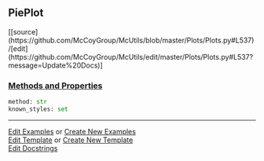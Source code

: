 ## <a id="McUtils.Plots.Plots.PiePlot">PiePlot</a> 
<div class="docs-source-link" markdown="1">
[[source](https://github.com/McCoyGroup/McUtils/blob/master/Plots/Plots.py#L537)/[edit](https://github.com/McCoyGroup/McUtils/edit/master/Plots/Plots.py#L537?message=Update%20Docs)]
</div>



<div class="collapsible-section">
 <div class="collapsible-section collapsible-section-header" markdown="1">
 
### <a class="collapse-link" data-toggle="collapse" href="#methods">Methods and Properties</a> <a class="float-right" data-toggle="collapse" href="#methods"><i class="fa fa-chevron-down"></i></a>

 </div>
 <div class="collapsible-section collapsible-section-body collapse" id="methods" markdown="1">

```python
method: str
known_styles: set
```


 </div>
</div>




___

[Edit Examples](https://github.com/McCoyGroup/McUtils/edit/gh-pages/ci/examples/McUtils/Plots/Plots/PiePlot.md) or 
[Create New Examples](https://github.com/McCoyGroup/McUtils/new/gh-pages/?filename=ci/examples/McUtils/Plots/Plots/PiePlot.md) <br/>
[Edit Template](https://github.com/McCoyGroup/McUtils/edit/gh-pages/ci/docs/McUtils/Plots/Plots/PiePlot.md) or 
[Create New Template](https://github.com/McCoyGroup/McUtils/new/gh-pages/?filename=ci/docs/templates/McUtils/Plots/Plots/PiePlot.md) <br/>
[Edit Docstrings](https://github.com/McCoyGroup/McUtils/edit/master/Plots/Plots.py#L537?message=Update%20Docs)